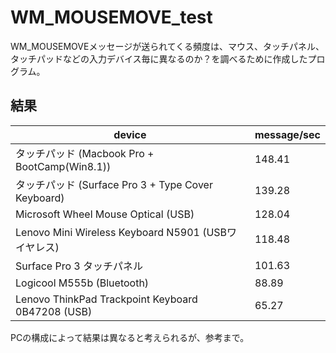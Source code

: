 WM_MOUSEMOVE_test
====
WM_MOUSEMOVEメッセージが送られてくる頻度は、マウス、タッチパネル、タッチパッドなどの入力デバイス毎に異なるのか？を調べるために作成したプログラム。

結果
----

|device                                             |message/sec|
|---------------------------------------------------|-----------|
|タッチパッド (Macbook Pro + BootCamp(Win8.1))      |     148.41|
|タッチパッド (Surface Pro 3 + Type Cover Keyboard) |     139.28|
|Microsoft Wheel Mouse Optical (USB)                |     128.04|
|Lenovo Mini Wireless Keyboard N5901 (USBワイヤレス)|     118.48|
|Surface Pro 3 タッチパネル                         |     101.63|
|Logicool M555b (Bluetooth)                         |      88.89|
|Lenovo ThinkPad Trackpoint Keyboard 0B47208 (USB)  |      65.27|

PCの構成によって結果は異なると考えられるが、参考まで。

